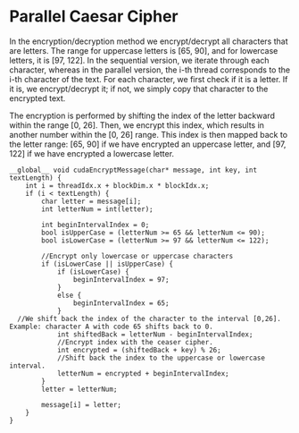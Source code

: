 # Parallel Caesar Cipher

In the encryption/decryption method we encrypt/decrypt all characters that are letters. 
The range for uppercase letters is [65, 90], and for lowercase letters, it is [97, 122].
In the sequential version, we iterate through each character, whereas in the parallel version, the i-th thread corresponds to the i-th character of the text.
For each character, we first check if it is a letter. If it is, we encrypt/decrypt it; if not, we simply copy that character to the encrypted text.

The encryption is performed by shifting the index of the letter backward within the range [0, 26]. 
Then, we encrypt this index, which results in another number within the [0, 26] range. This index is then mapped back to the letter range: [65, 90] if we have encrypted an uppercase letter, and [97, 122] if we have encrypted a lowercase letter.

```
__global__ void cudaEncryptMessage(char* message, int key, int textLength) {
	int i = threadIdx.x + blockDim.x * blockIdx.x;
	if (i < textLength) {
		char letter = message[i];
		int letterNum = int(letter);

		int beginIntervalIndex = 0;
		bool isUpperCase = (letterNum >= 65 && letterNum <= 90);
		bool isLowerCase = (letterNum >= 97 && letterNum <= 122);

		//Encrypt only lowercase or uppercase characters
		if (isLowerCase || isUpperCase) {
			if (isLowerCase) {
				beginIntervalIndex = 97;
			}
			else {
				beginIntervalIndex = 65;
			}
  //We shift back the index of the character to the interval [0,26]. Example: character A with code 65 shifts back to 0.
			int shiftedBack = letterNum - beginIntervalIndex;
			//Encrypt index with the ceaser cipher.
			int encrypted = (shiftedBack + key) % 26;
			//Shift back the index to the uppercase or lowercase interval.
			letterNum = encrypted + beginIntervalIndex;
		}
		letter = letterNum;

		message[i] = letter;
	}
}
```

